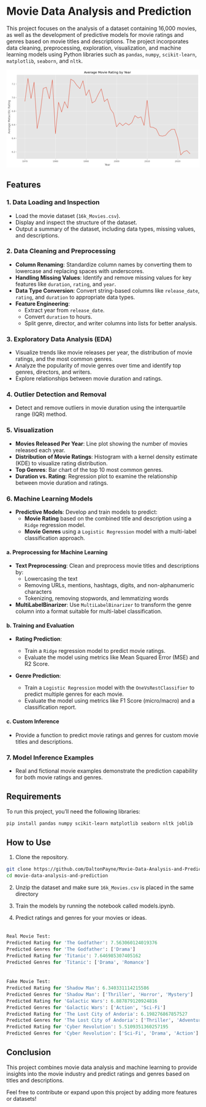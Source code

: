 
# Movie Data Analysis and Prediction

This project focuses on the analysis of a dataset containing 16,000 movies, as well as the development of predictive models for movie ratings and genres based on movie titles and descriptions. The project incorporates data cleaning, preprocessing, exploration, visualization, and machine learning models using Python libraries such as `pandas`, `numpy`, `scikit-learn`, `matplotlib`, `seaborn`, and `nltk`.

![Movies got worse over time.](fig1.png)

## Features

### 1. **Data Loading and Inspection**
- Load the movie dataset (`16k_Movies.csv`).
- Display and inspect the structure of the dataset.
- Output a summary of the dataset, including data types, missing values, and descriptions.

### 2. **Data Cleaning and Preprocessing**
- **Column Renaming**: Standardize column names by converting them to lowercase and replacing spaces with underscores.
- **Handling Missing Values**: Identify and remove missing values for key features like `duration`, `rating`, and `year`.
- **Data Type Conversion**: Convert string-based columns like `release_date`, `rating`, and `duration` to appropriate data types.
- **Feature Engineering**: 
  - Extract year from `release_date`.
  - Convert `duration` to hours.
  - Split genre, director, and writer columns into lists for better analysis.
  
### 3. **Exploratory Data Analysis (EDA)**
- Visualize trends like movie releases per year, the distribution of movie ratings, and the most common genres.
- Analyze the popularity of movie genres over time and identify top genres, directors, and writers.
- Explore relationships between movie duration and ratings.

### 4. **Outlier Detection and Removal**
- Detect and remove outliers in movie duration using the interquartile range (IQR) method.

### 5. **Visualization**
- **Movies Released Per Year**: Line plot showing the number of movies released each year.
- **Distribution of Movie Ratings**: Histogram with a kernel density estimate (KDE) to visualize rating distribution.
- **Top Genres**: Bar chart of the top 10 most common genres.
- **Duration vs. Rating**: Regression plot to examine the relationship between movie duration and ratings.

### 6. **Machine Learning Models**
- **Predictive Models**: Develop and train models to predict:
  - **Movie Rating** based on the combined title and description using a `Ridge` regression model.
  - **Movie Genres** using a `Logistic Regression` model with a multi-label classification approach.
  
#### a. **Preprocessing for Machine Learning**
- **Text Preprocessing**: Clean and preprocess movie titles and descriptions by:
  - Lowercasing the text
  - Removing URLs, mentions, hashtags, digits, and non-alphanumeric characters
  - Tokenizing, removing stopwords, and lemmatizing words
- **MultiLabelBinarizer**: Use `MultiLabelBinarizer` to transform the genre column into a format suitable for multi-label classification.

#### b. **Training and Evaluation**
- **Rating Prediction**:
  - Train a `Ridge` regression model to predict movie ratings.
  - Evaluate the model using metrics like Mean Squared Error (MSE) and R2 Score.
  
- **Genre Prediction**:
  - Train a `Logistic Regression` model with the `OneVsRestClassifier` to predict multiple genres for each movie.
  - Evaluate the model using metrics like F1 Score (micro/macro) and a classification report.

#### c. **Custom Inference**
- Provide a function to predict movie ratings and genres for custom movie titles and descriptions.

### 7. **Model Inference Examples**
- Real and fictional movie examples demonstrate the prediction capability for both movie ratings and genres.
  
## Requirements

To run this project, you’ll need the following libraries:

```bash
pip install pandas numpy scikit-learn matplotlib seaborn nltk joblib
```

## How to Use

1. Clone the repository.

```bash
git clone https://github.com/DaltonPayne/Movie-Data-Analysis-and-Prediction
cd movie-data-analysis-and-prediction
```

2. Unzip the dataset and make sure `16k_Movies.csv` is placed in the same directory

3. Train the models by running the notebook called models.ipynb.

4. Predict ratings and genres for your movies or ideas.

```python

Real Movie Test:
Predicted Rating for 'The Godfather': 7.563060124019376
Predicted Genres for 'The Godfather': ['Drama']
Predicted Rating for 'Titanic': 7.646985307405162
Predicted Genres for 'Titanic': ['Drama', 'Romance']


Fake Movie Test:
Predicted Rating for 'Shadow Man': 6.340331114215586
Predicted Genres for 'Shadow Man': ['Thriller', 'Horror', 'Mystery']
Predicted Rating for 'Galactic Wars': 6.887879120924816
Predicted Genres for 'Galactic Wars': ['Action', 'Sci-Fi']
Predicted Rating for 'The Lost City of Andoria': 6.198276867857527
Predicted Genres for 'The Lost City of Andoria': ['Thriller', 'Adventure', 'Drama']
Predicted Rating for 'Cyber Revolution': 5.5109351360257195
Predicted Genres for 'Cyber Revolution': ['Sci-Fi', 'Drama', 'Action']
```

## Conclusion

This project combines movie data analysis and machine learning to provide insights into the movie industry and predict ratings and genres based on titles and descriptions.

Feel free to contribute or expand upon this project by adding more features or datasets!
